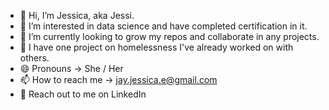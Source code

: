 - 👋 Hi, I’m Jessica, aka Jessi.
- 👀 I’m interested in data science and have completed certification in it.
- 🌱 I’m currently looking to grow my repos and collaborate in any projects.
- 👯 I have one project on homelessness I've already worked on with others.
- 😄 Pronouns -> She / Her
- 📫 How to reach me -> jay.jessica.e@gmail.com
- 💬 Reach out to me on LinkedIn
